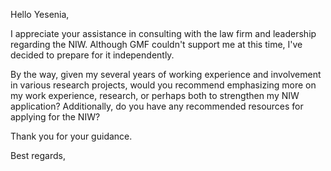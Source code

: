 Hello Yesenia,

I appreciate your assistance in consulting with the law firm and leadership regarding the NIW. Although GMF couldn't support me at this time, I've decided to prepare for it independently.

By the way, given my several years of working experience and involvement in various research projects, would you recommend emphasizing more on my work experience, research, or perhaps both to strengthen my NIW application? Additionally, do you have any recommended resources for applying for the NIW?

Thank you for your guidance.

Best regards,

